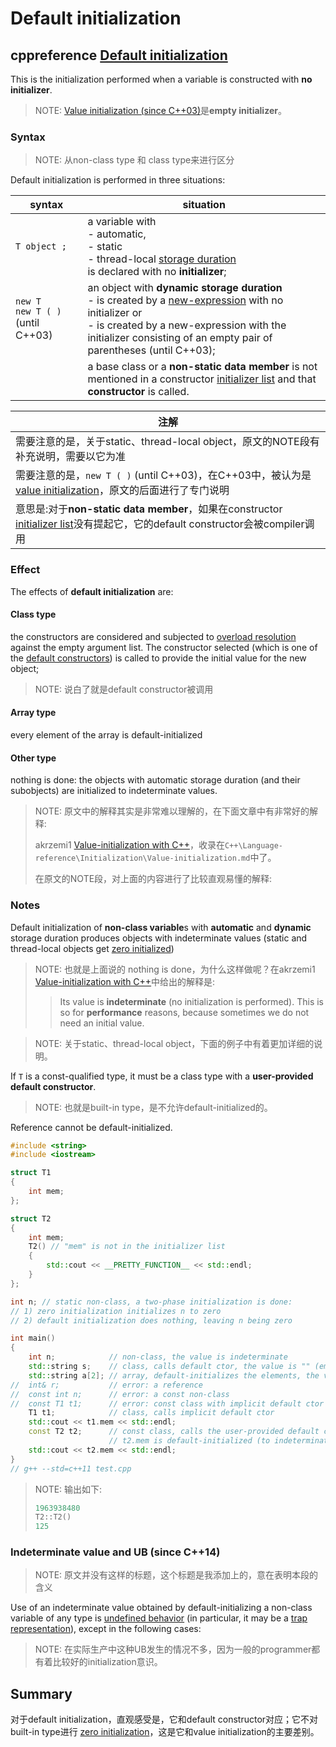 # Default initialization



## cppreference [Default initialization](https://en.cppreference.com/w/cpp/language/default_initialization)

This is the initialization performed when a variable is constructed with **no initializer**.

> NOTE: [Value initialization (since C++03)](https://en.cppreference.com/w/cpp/language/value_initialization)是**empty initializer**。

### Syntax

> NOTE: 从non-class type 和 class type来进行区分

Default initialization is performed in three situations:

| syntax                               | situation                                                    |
| ------------------------------------ | ------------------------------------------------------------ |
| `T object ;`                         | a variable with <br>- automatic, <br>- static <br/>- thread-local [storage duration](https://en.cppreference.com/w/cpp/language/storage_duration) <br>is declared with no **initializer**; |
| `new T` <br>`new T ( )`(until C++03) | an object with **dynamic storage duration** <br>- is created by a [new-expression](https://en.cppreference.com/w/cpp/language/new) with no initializer or<br>- is created by a new-expression with the initializer consisting of an empty pair of parentheses (until C++03); |
|                                      | a base class or a **non-static data member** is not mentioned in a constructor [initializer list](https://en.cppreference.com/w/cpp/language/initializer_list) and that **constructor** is called. |



| 注解                                                         |
| ------------------------------------------------------------ |
| 需要注意的是，关于static、thread-local object，原文的NOTE段有补充说明，需要以它为准 |
| 需要注意的是，`new T ( )` (until C++03)，在C++03中，被认为是 [value initialization](https://en.cppreference.com/w/cpp/language/value_initialization)，原文的后面进行了专门说明 |
| 意思是:对于**non-static data member**，如果在constructor [initializer list](https://en.cppreference.com/w/cpp/language/initializer_list)没有提起它，它的default constructor会被compiler调用 |



### Effect

The effects of **default initialization** are:

#### Class type

the constructors are considered and subjected to [overload resolution](https://en.cppreference.com/w/cpp/language/overload_resolution) against the empty argument list. The constructor selected (which is one of the [default constructors](https://en.cppreference.com/w/cpp/language/default_constructor)) is called to provide the initial value for the new object;

> NOTE: 说白了就是default constructor被调用

#### Array type

every element of the array is default-initialized

#### Other type

nothing is done: the objects with automatic storage duration (and their subobjects) are initialized to indeterminate values.





> NOTE: 原文中的解释其实是非常难以理解的，在下面文章中有非常好的解释:
>
> akrzemi1 [Value-initialization with C++](https://akrzemi1.wordpress.com/2013/09/10/value-initialization-with-c/)，收录在`C++\Language-reference\Initialization\Value-initialization.md`中了。
>
> 在原文的NOTE段，对上面的内容进行了比较直观易懂的解释:

### Notes

Default initialization of **non-class variable**s with **automatic** and **dynamic** storage duration produces objects with indeterminate values (static and thread-local objects get [zero initialized](https://en.cppreference.com/w/cpp/language/zero_initialization))

> NOTE: 也就是上面说的 nothing is done，为什么这样做呢？在akrzemi1 [Value-initialization with C++](https://akrzemi1.wordpress.com/2013/09/10/value-initialization-with-c/)中给出的解释是:
>
> > Its value is **indeterminate** (no initialization is performed). This is so for **performance** reasons, because sometimes we do not need an initial value.

> NOTE: 关于static、thread-local object，下面的例子中有着更加详细的说明。

If `T` is a const-qualified type, it must be a class type with a **user-provided default constructor**.

> NOTE: 也就是built-in type，是不允许default-initialized的。

Reference cannot be default-initialized.

```C++
#include <string>
#include <iostream>

struct T1
{
	int mem;
};

struct T2
{
	int mem;
	T2() // "mem" is not in the initializer list
	{
		std::cout << __PRETTY_FUNCTION__ << std::endl;
	}
};

int n; // static non-class, a two-phase initialization is done:
// 1) zero initialization initializes n to zero
// 2) default initialization does nothing, leaving n being zero

int main()
{
	int n;            // non-class, the value is indeterminate
	std::string s;    // class, calls default ctor, the value is "" (empty string)
	std::string a[2]; // array, default-initializes the elements, the value is {"", ""}
//  int& r;           // error: a reference
//  const int n;      // error: a const non-class
//  const T1 t1;      // error: const class with implicit default ctor
	T1 t1;            // class, calls implicit default ctor
	std::cout << t1.mem << std::endl;
	const T2 t2;      // const class, calls the user-provided default ctor
					  // t2.mem is default-initialized (to indeterminate value)
	std::cout << t2.mem << std::endl;
}
// g++ --std=c++11 test.cpp

```

> NOTE: 输出如下:
>
> ```C++
> 1963938480
> T2::T2()
> 125
> ```
>
> 

### Indeterminate value and UB (since C++14)

> NOTE: 原文并没有这样的标题，这个标题是我添加上的，意在表明本段的含义

Use of an indeterminate value obtained by default-initializing a non-class variable of any type is [undefined behavior](https://en.cppreference.com/w/cpp/language/ub) (in particular, it may be a [trap representation](https://en.cppreference.com/w/cpp/language/object#Object_representation_and_value_representation)), except in the following cases:

> NOTE: 在实际生产中这种UB发生的情况不多，因为一般的programmer都有着比较好的initialization意识。



## Summary

对于default initialization，直观感受是，它和default constructor对应；它不对built-in type进行 [zero initialization](https://en.cppreference.com/w/cpp/language/zero_initialization)，这是它和value initialization的主要差别。